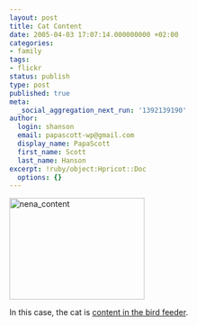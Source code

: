 ```yaml
---
layout: post
title: Cat Content
date: 2005-04-03 17:07:14.000000000 +02:00
categories:
- family
tags:
- flickr
status: publish
type: post
published: true
meta:
  _social_aggregation_next_run: '1392139190'
author:
  login: shanson
  email: papascott-wp@gmail.com
  display_name: PapaScott
  first_name: Scott
  last_name: Hanson
excerpt: !ruby/object:Hpricot::Doc
  options: {}
---
```

<p><a href="http://www.flickr.com/photos/papascott/8304119/" title="Click for full-size version"><img src="http://photos6.flickr.com/8304119_7eb0d65cb6_m.jpg" width="240" height="180" alt="nena_content" border="0" /></a></p>
<p>In this case, the cat is <a href="http://www.flickr.com/photos/papascott/8304119/" title="Click for full-size version">content in the bird feeder</a>.</p>
